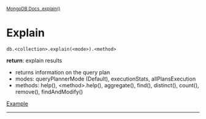 <sup>[MongoDB Docs .explain()](https://www.mongodb.com/docs/manual/reference/method/db.collection.explain/)</sup>

# Explain

```mongoDB
db.<collection>.explain(<mode>).<method>
```

**return**: explain results

- returns information on the query plan
- modes: queryPlannerMode (Default), executionStats, allPlansExecution
- methods: help(), \<method>.help(), aggregate(), find(), distinct(), count(), remove(), findAndModify()

[Example](https://www.mongodb.com/docs/manual/reference/method/db.collection.explain/#example)

---
